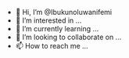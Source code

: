 - 👋 Hi, I’m @Ibukunoluwanifemi
- 👀 I’m interested in ...
- 🌱 I’m currently learning ...
- 💞️ I’m looking to collaborate on ...
- 📫 How to reach me ...

<!---
Ibukunoluwanifemi/Ibukunoluwanifemi is a ✨ special ✨ repository because its `README.md` (this file) appears on your GitHub profile.
You can click the Preview link to take a look at your changes.
--->
